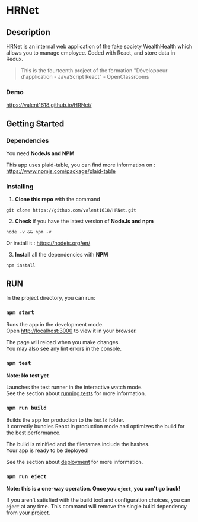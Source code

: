 # HRNet

## Description

HRNet is an internal web application of the fake society WealthHealth which allows you to manage employee.
Coded with React, and store data in Redux.

> This is the fourteenth project of the formation "Développeur d'application - JavaScript React" - OpenClassrooms

### Demo

<https://valent1618.github.io/HRNet/>

## Getting Started

### Dependencies

You need **NodeJs and NPM**

This app uses plaid-table, you can find more information on : <https://www.npmjs.com/package/plaid-table>

### Installing

1. **Clone this repo** with the command

```
git clone https://github.com/valent1618/HRNet.git
```

2. **Check** if you have the latest version of **NodeJs and npm**

```
node -v && npm -v
```

Or install it : <https://nodejs.org/en/>

3. **Install** all the dependencies with **NPM**

```
npm install
```

## RUN

In the project directory, you can run:

### `npm start`

Runs the app in the development mode.\
Open [http://localhost:3000](http://localhost:3000) to view it in your browser.

The page will reload when you make changes.\
You may also see any lint errors in the console.

### `npm test`

**Note: No test yet**

Launches the test runner in the interactive watch mode.\
See the section about [running tests](https://facebook.github.io/create-react-app/docs/running-tests) for more information.

### `npm run build`

Builds the app for production to the `build` folder.\
It correctly bundles React in production mode and optimizes the build for the best performance.

The build is minified and the filenames include the hashes.\
Your app is ready to be deployed!

See the section about [deployment](https://facebook.github.io/create-react-app/docs/deployment) for more information.

### `npm run eject`

**Note: this is a one-way operation. Once you `eject`, you can't go back!**

If you aren't satisfied with the build tool and configuration choices, you can `eject` at any time. This command will remove the single build dependency from your project.
